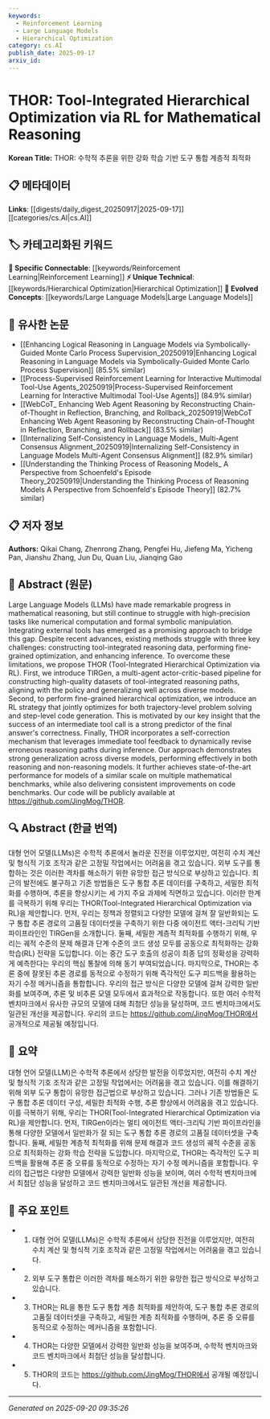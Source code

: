 ```yaml
---
keywords:
  - Reinforcement Learning
  - Large Language Models
  - Hierarchical Optimization
category: cs.AI
publish_date: 2025-09-17
arxiv_id:
---
```


<!-- KEYWORD_LINKING_METADATA:
{
  "processed_timestamp": "2025-09-22 22:44:31.796157",
  "vocabulary_version": "1.0",
  "selected_keywords": [
    "Reinforcement Learning",
    "Large Language Models",
    "Hierarchical Optimization"
  ],
  "rejected_keywords": [
    "Tool-Integrated Reasoning"
  ],
  "similarity_scores": {
    "Reinforcement Learning": 0.8,
    "Large Language Models": 0.75,
    "Hierarchical Optimization": 0.72
  },
  "extraction_method": "AI_prompt_based",
  "budget_applied": true
}
-->

# THOR: Tool-Integrated Hierarchical Optimization via RL for Mathematical Reasoning

**Korean Title:** THOR: 수학적 추론을 위한 강화 학습 기반 도구 통합 계층적 최적화

## 📋 메타데이터

**Links**: [[digests/daily_digest_20250917|2025-09-17]]        [[categories/cs.AI|cs.AI]]

## 🏷️ 카테고리화된 키워드
**🔗 Specific Connectable**: [[keywords/Reinforcement Learning|Reinforcement Learning]]
**⚡ Unique Technical**: [[keywords/Hierarchical Optimization|Hierarchical Optimization]]
**🚀 Evolved Concepts**: [[keywords/Large Language Models|Large Language Models]]

## 🔗 유사한 논문
- [[Enhancing Logical Reasoning in Language Models via Symbolically-Guided Monte Carlo Process Supervision_20250919|Enhancing Logical Reasoning in Language Models via Symbolically-Guided Monte Carlo Process Supervision]] (85.5% similar)
- [[Process-Supervised Reinforcement Learning for Interactive Multimodal Tool-Use Agents_20250919|Process-Supervised Reinforcement Learning for Interactive Multimodal Tool-Use Agents]] (84.9% similar)
- [[WebCoT_ Enhancing Web Agent Reasoning by Reconstructing Chain-of-Thought in Reflection, Branching, and Rollback_20250919|WebCoT Enhancing Web Agent Reasoning by Reconstructing Chain-of-Thought in Reflection, Branching, and Rollback]] (83.5% similar)
- [[Internalizing Self-Consistency in Language Models_ Multi-Agent Consensus Alignment_20250919|Internalizing Self-Consistency in Language Models Multi-Agent Consensus Alignment]] (82.9% similar)
- [[Understanding the Thinking Process of Reasoning Models_ A Perspective from Schoenfeld's Episode Theory_20250919|Understanding the Thinking Process of Reasoning Models A Perspective from Schoenfeld's Episode Theory]] (82.7% similar)

## 📋 저자 정보

**Authors:** Qikai Chang, Zhenrong Zhang, Pengfei Hu, Jiefeng Ma, Yicheng Pan, Jianshu Zhang, Jun Du, Quan Liu, Jianqing Gao

## 📄 Abstract (원문)

Large Language Models (LLMs) have made remarkable progress in mathematical
reasoning, but still continue to struggle with high-precision tasks like
numerical computation and formal symbolic manipulation. Integrating external
tools has emerged as a promising approach to bridge this gap. Despite recent
advances, existing methods struggle with three key challenges: constructing
tool-integrated reasoning data, performing fine-grained optimization, and
enhancing inference. To overcome these limitations, we propose THOR
(Tool-Integrated Hierarchical Optimization via RL). First, we introduce TIRGen,
a multi-agent actor-critic-based pipeline for constructing high-quality
datasets of tool-integrated reasoning paths, aligning with the policy and
generalizing well across diverse models. Second, to perform fine-grained
hierarchical optimization, we introduce an RL strategy that jointly optimizes
for both trajectory-level problem solving and step-level code generation. This
is motivated by our key insight that the success of an intermediate tool call
is a strong predictor of the final answer's correctness. Finally, THOR
incorporates a self-correction mechanism that leverages immediate tool feedback
to dynamically revise erroneous reasoning paths during inference. Our approach
demonstrates strong generalization across diverse models, performing
effectively in both reasoning and non-reasoning models. It further achieves
state-of-the-art performance for models of a similar scale on multiple
mathematical benchmarks, while also delivering consistent improvements on code
benchmarks. Our code will be publicly available at
https://github.com/JingMog/THOR.

## 🔍 Abstract (한글 번역)

대형 언어 모델(LLMs)은 수학적 추론에서 놀라운 진전을 이루었지만, 여전히 수치 계산 및 형식적 기호 조작과 같은 고정밀 작업에서는 어려움을 겪고 있습니다. 외부 도구를 통합하는 것은 이러한 격차를 해소하기 위한 유망한 접근 방식으로 부상하고 있습니다. 최근의 발전에도 불구하고 기존 방법들은 도구 통합 추론 데이터를 구축하고, 세밀한 최적화를 수행하며, 추론을 향상시키는 세 가지 주요 과제에 직면하고 있습니다. 이러한 한계를 극복하기 위해 우리는 THOR(Tool-Integrated Hierarchical Optimization via RL)을 제안합니다. 먼저, 우리는 정책과 정렬되고 다양한 모델에 걸쳐 잘 일반화되는 도구 통합 추론 경로의 고품질 데이터셋을 구축하기 위한 다중 에이전트 액터-크리틱 기반 파이프라인인 TIRGen을 소개합니다. 둘째, 세밀한 계층적 최적화를 수행하기 위해, 우리는 궤적 수준의 문제 해결과 단계 수준의 코드 생성 모두를 공동으로 최적화하는 강화 학습(RL) 전략을 도입합니다. 이는 중간 도구 호출의 성공이 최종 답의 정확성을 강력하게 예측한다는 우리의 핵심 통찰에 의해 동기 부여되었습니다. 마지막으로, THOR는 추론 중에 잘못된 추론 경로를 동적으로 수정하기 위해 즉각적인 도구 피드백을 활용하는 자기 수정 메커니즘을 통합합니다. 우리의 접근 방식은 다양한 모델에 걸쳐 강력한 일반화를 보여주며, 추론 및 비추론 모델 모두에서 효과적으로 작동합니다. 또한 여러 수학적 벤치마크에서 유사한 규모의 모델에 대해 최첨단 성능을 달성하며, 코드 벤치마크에서도 일관된 개선을 제공합니다. 우리의 코드는 https://github.com/JingMog/THOR에서 공개적으로 제공될 예정입니다.

## 📝 요약

대형 언어 모델(LLM)은 수학적 추론에서 상당한 발전을 이루었지만, 여전히 수치 계산 및 형식적 기호 조작과 같은 고정밀 작업에서는 어려움을 겪고 있습니다. 이를 해결하기 위해 외부 도구 통합이 유망한 접근법으로 부상하고 있습니다. 그러나 기존 방법들은 도구 통합 추론 데이터 구성, 세밀한 최적화 수행, 추론 향상에서 어려움을 겪고 있습니다. 이를 극복하기 위해, 우리는 THOR(Tool-Integrated Hierarchical Optimization via RL)을 제안합니다. 먼저, TIRGen이라는 멀티 에이전트 액터-크리틱 기반 파이프라인을 통해 다양한 모델에서 일반화가 잘 되는 도구 통합 추론 경로의 고품질 데이터셋을 구축합니다. 둘째, 세밀한 계층적 최적화를 위해 문제 해결과 코드 생성의 궤적 수준을 공동으로 최적화하는 강화 학습 전략을 도입합니다. 마지막으로, THOR는 즉각적인 도구 피드백을 활용해 추론 중 오류를 동적으로 수정하는 자기 수정 메커니즘을 포함합니다. 우리의 접근법은 다양한 모델에서 강력한 일반화 성능을 보이며, 여러 수학적 벤치마크에서 최첨단 성능을 달성하고 코드 벤치마크에서도 일관된 개선을 제공합니다.

## 🎯 주요 포인트

- 1. 대형 언어 모델(LLMs)은 수학적 추론에서 상당한 진전을 이루었지만, 여전히 수치 계산 및 형식적 기호 조작과 같은 고정밀 작업에서는 어려움을 겪고 있습니다.

- 2. 외부 도구 통합은 이러한 격차를 해소하기 위한 유망한 접근 방식으로 부상하고 있습니다.

- 3. THOR는 RL을 통한 도구 통합 계층 최적화를 제안하여, 도구 통합 추론 경로의 고품질 데이터셋을 구축하고, 세밀한 계층 최적화를 수행하며, 추론 중 오류를 동적으로 수정하는 메커니즘을 포함합니다.

- 4. THOR는 다양한 모델에서 강력한 일반화 성능을 보여주며, 수학적 벤치마크와 코드 벤치마크에서 최첨단 성능을 달성합니다.

- 5. THOR의 코드는 https://github.com/JingMog/THOR에서 공개될 예정입니다.

---

*Generated on 2025-09-20 09:35:26*